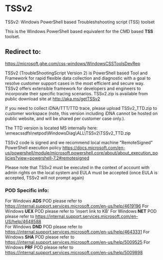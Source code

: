 # TSSv2  
TSSv2: Windows PowerShell based Troubleshshooting script (TSS) toolset 

This is the Windows PowerShell based equivalent for the CMD based **TSS** toolset. 


## Redirect to:
https://microsoft.ghe.com/css-windows/WindowsCSSToolsDevRep

TSSv2 (TroubleShootingScript Version 2) is PowerShell based Tool and Framework for rapid flexible data collection and diagnostic with a goal to resolve customer support cases in the most efficient and secure way. TSSv2 offers extensible framework for developers and engineers to incorporate their specific tracing scenarios.
TSSv2.zip is available from public download site at http://aka.ms/getTSSv2

If you need to collect iDNA/TTT/TTD trace, please upload TSSv2_TTD.zip to customer workspace (note, this version including iDNA cannot be hosted on public website, and will be shared per customer case only.).

The TTD version is located MS internally here: \\emeacssdfs\netpod\WindowsDiag\ALL\TSSv2\TSSv2_TTD.zip

TSSv2 code is signed and we recommend local machine "RemoteSigned" PowerShell execution policy  https://docs.microsoft.com/en-us/powershell/module/microsoft.powershell.core/about/about_execution_policies?view=powershell-7.2#remotesigned

Please note that TSSv2 must be executed in the context of account with admin rights on the local system and EULA must be accepted (once EULA is accepted, TSSv2 will not prompt again)

### POD Specific info:

For Windows **ADS** POD please refer to https://internal.support.services.microsoft.com/en-us/help/4619196
For Windows **UEX** POD please refer to 'insert link to KB'
For Windows **NET** POD please refer to https://internal.support.services.microsoft.com/en-US/help/4648588  
For Windows **DND** POD please refer to https://internal.support.services.microsoft.com/en-us/help/4643331
For Windows **SHA** POD please refer to https://internal.support.services.microsoft.com/en-us/help/5009525
For Windows **PRF** POD please refer to https://internal.support.services.microsoft.com/en-us/help/5009898
